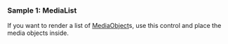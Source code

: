 ### Sample 1: MediaList

If you want to render a list of [MediaObject](/docs/controls/bootstrap/MediaObject/{branch})s, use this control and place the media objects inside.
